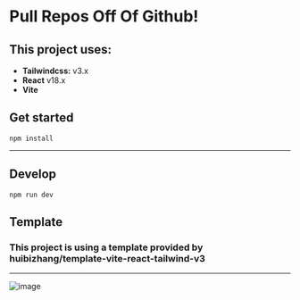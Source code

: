# Pull Repos Off Of Github!

## This project uses:
- **Tailwindcss:** v3.x
- **React** v18.x
- **Vite**

## Get started
```
npm install
```

---
## Develop
``` 
npm run dev
```

## Template
### This project is using a template provided by huibizhang/template-vite-react-tailwind-v3
---

![image](https://user-images.githubusercontent.com/39189903/189508158-be97c04f-395a-423d-933e-dca766ec059e.png)

